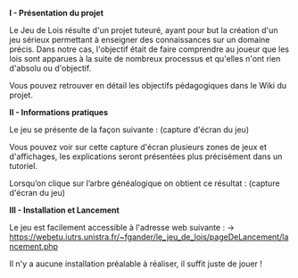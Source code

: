 **I - Présentation du projet**

Le Jeu de Lois résulte d'un projet tuteuré, ayant pour but la création d'un jeu sérieux permettant à enseigner des connaissances sur un domaine précis.
Dans notre cas, l'objectif était de faire comprendre au joueur que les lois sont apparues à la suite de nombreux processus et qu'elles n'ont rien d'absolu ou d'objectif.

Vous pouvez retrouver en détail les objectifs pédagogiques dans le Wiki du projet.
 
**II - Informations pratiques**

Le jeu se présente de la façon suivante :
 (capture d'écran du jeu)
 
Vous pouvez voir sur cette capture d'écran plusieurs zones de jeux et d'affichages, les explications seront présentées plus précisément dans un tutoriel.

Lorsqu’on clique sur l’arbre généalogique on obtient ce résultat : (capture d'écran du jeu)
 
**III - Installation et Lancement**

Le jeu est facilement accessible à l'adresse web suivante : 
→ https://webetu.iutrs.unistra.fr/~fgander/le_jeu_de_lois/pageDeLancement/lancement.php 

Il n'y a aucune installation préalable à réaliser, il suffit juste de jouer !

